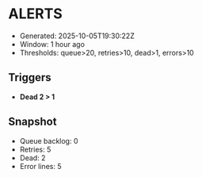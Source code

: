 # ALERTS

- Generated: 2025-10-05T19:30:22Z
- Window: 1 hour ago
- Thresholds: queue>20, retries>10, dead>1, errors>10

## Triggers
- **Dead 2 > 1**

## Snapshot
- Queue backlog: 0
- Retries: 5
- Dead: 2
- Error lines: 5
